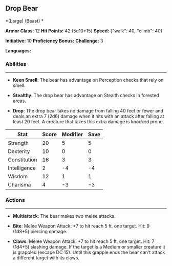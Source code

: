## Drop Bear
*(Large) (Beast) *

**Armor Class:** 12
**Hit Points:** 42 (5d10+15)
**Speed:** {"walk": 40, "climb": 40}

**Initiative:** 10
**Proficiency Bonus:**
**Challenge:** 3

**Languages:** 

### Abilities
 --- 
- **Keen Smell**: The bear has advantage on Perception checks that rely on smell.

- **Stealthy**: The drop bear has advantage on Stealth checks in forested areas.

- **Drop**: The drop bear takes no damage from falling 40 feet or fewer and deals an extra 7 (2d6) damage when it hits with an attack after falling at least 20 feet. A creature that takes this extra damage is knocked prone.



| Stat | Score | Modifier | Save |
| ---- | ---- | ---- | ---- |
| Strength | 20 | 5 | 5 |
| Dexterity | 10 | 0 | 0 |
| Constitution | 16 | 3 | 3 |
| Intelligence | 2 | -4 | -4 |
| Wisdom | 12 | 1 | 1 |
| Charisma | 4 | -3 | -3 |

### Actions
 --- 
- **Multiattack**: The bear makes two melee attacks.

- **Bite**: Melee Weapon Attack: +7 to hit  reach 5 ft.  one target. Hit: 9 (1d8+5) piercing damage.

- **Claws**: Melee Weapon Attack: +7 to hit  reach 5 ft.  one target. Hit: 7 (1d4+5) slashing damage. If the target is a Medium or smaller creature  it is grappled (escape DC 15). Until this grapple ends  the bear can't attack a different target with its claws.

